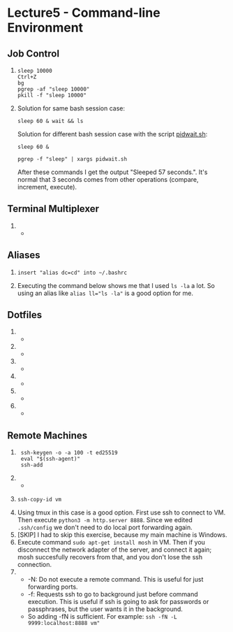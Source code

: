 # Lecture5 - Command-line Environment
## Job Control
1. ```
   sleep 10000
   Ctrl+Z
   bg
   pgrep -af "sleep 10000"
   pkill -f "sleep 10000"
   ```
2. Solution for same bash session case:
   ```
   sleep 60 & wait && ls
   ```
   Solution for different bash session case with the script [pidwait.sh](/Lecture05/pidwait.sh):
   ```
   sleep 60 &  
   ```
   ```
   pgrep -f "sleep" | xargs pidwait.sh
   ```
   After these commands I get the output "Sleeped 57 seconds.".
   It's normal that 3 seconds comes from other operations (compare, increment, execute).
## Terminal Multiplexer
1. -
## Aliases
1. ```
   insert "alias dc=cd" into ~/.bashrc
   ```
2. Executing the command below shows me that I used `ls -la` a lot. So using an alias like `alias ll="ls -la"` is a good option for me.
## Dotfiles
1. -
2. -
3. -
4. -
5. -
6. -
## Remote Machines
1. ```
    ssh-keygen -o -a 100 -t ed25519
    eval "$(ssh-agent)"
    ssh-add
   ```
2. -
3. ```
   ssh-copy-id vm
   ```
4. Using tmux in this case is a good option.
   First use ssh to connect to VM. 
   Then execute `python3 -m http.server 8888`.
   Since we edited `.ssh/config` we don't need to do local port forwarding again.
5. [SKIP] I had to skip this exercise, because my main machine is Windows.
6. Execute command `sudo apt-get install mosh` in VM.
   Then if you disconnect the network adapter of the server, and connect it again; mosh succesfully recovers from that, and you don't lose the ssh connection.
7. - -N: Do not execute a remote command.  This is useful for just forwarding ports.
   - -f:  Requests ssh to go to background just before command execution.
        This is useful if ssh is going to ask for passwords or passphrases, but the user wants it in the background.
   - So adding -fN is sufficient. For example: ```ssh -fN -L 9999:localhost:8888 vm"```
